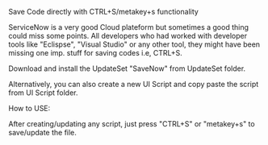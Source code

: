 Save Code directly with CTRL+S/metakey+s functionality

ServiceNow is a very good Cloud plateform but sometimes a good thing could miss some points. All developers who had worked with developer 
tools like "Eclispse", "Visual Studio" or any other tool, they might have been missing one imp. stuff for saving codes i.e, CTRL+S.

Download and install the UpdateSet "SaveNow" from UpdateSet folder.

Alternatively, you can also create a new UI Script and copy paste the script from UI Script folder.

How to USE:

After creating/updating any script, just press "CTRL+S" or "metakey+s" to save/update the file.
